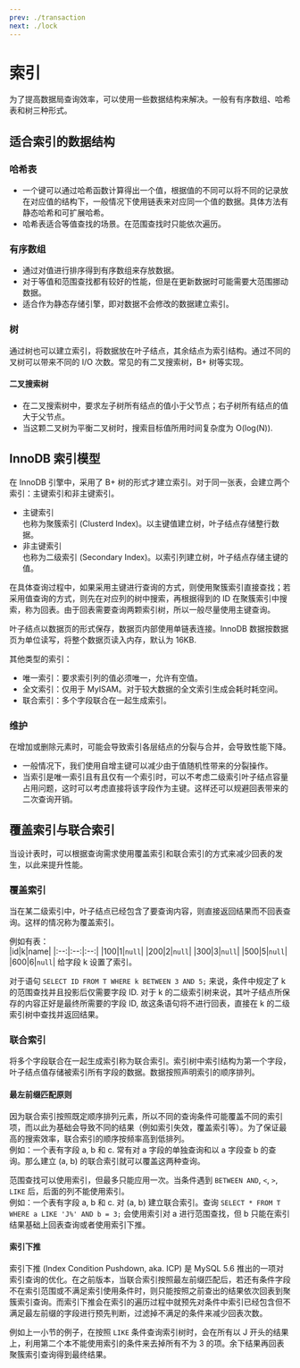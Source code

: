 ```yaml
---
prev: ./transaction
next: ./lock
---
```


# 索引
为了提高数据局查询效率，可以使用一些数据结构来解决。一般有有序数组、哈希表和树三种形式。  

## 适合索引的数据结构
### 哈希表
+ 一个键可以通过哈希函数计算得出一个值，根据值的不同可以将不同的记录放在对应值的结构下，一般情况下使用链表来对应同一个值的数据。具体方法有静态哈希和可扩展哈希。  
+ 哈希表适合等值查找的场景。在范围查找时只能依次遍历。

### 有序数组
+ 通过对值进行排序得到有序数组来存放数据。  
+ 对于等值和范围查找都有较好的性能，但是在更新数据时可能需要大范围挪动数据。  
+ 适合作为静态存储引擎，即对数据不会修改的数据建立索引。

### 树
通过树也可以建立索引，将数据放在叶子结点，其余结点为索引结构。通过不同的叉树可以带来不同的 I/O 次数。常见的有二叉搜索树，B+ 树等实现。  

#### 二叉搜索树
+ 在二叉搜索树中，要求左子树所有结点的值小于父节点；右子树所有结点的值大于父节点。
+ 当这颗二叉树为平衡二叉树时，搜索目标值所用时间复杂度为 O(log(N)).
 
## InnoDB 索引模型
在 InnoDB 引擎中，采用了 B+ 树的形式才建立索引。对于同一张表，会建立两个索引：主键索引和非主键索引。  
+ 主键索引  
  也称为聚簇索引 (Clusterd Index)。以主键值建立树，叶子结点存储整行数据。
+ 非主键索引  
  也称为二级索引 (Secondary Index)。以索引列建立树，叶子结点存储主键的值。  

在具体查询过程中，如果采用主键进行查询的方式，则使用聚簇索引直接查找；若采用值查询的方式，则先在对应列的树中搜索，再根据得到的 ID 在聚簇索引中搜索，称为回表。由于回表需要查询两颗索引树，所以一般尽量使用主键查询。  

叶子结点以数据页的形式保存，数据页内部使用单链表连接。InnoDB 数据按数据页为单位读写，将整个数据页读入内存，默认为 16KB.  

其他类型的索引：  
+ 唯一索引：要求索引列的值必须唯一，允许有空值。  
+ 全文索引：仅用于 MyISAM。对于较大数据的全文索引生成会耗时耗空间。  
+ 联合索引：多个字段联合在一起生成索引。  

### 维护
在增加或删除元素时，可能会导致索引各层结点的分裂与合并，会导致性能下降。  
+ 一般情况下，我们使用自增主键可以减少由于值随机性带来的分裂操作。  
+ 当索引是唯一索引且有且仅有一个索引时，可以不考虑二级索引叶子结点容量占用问题，这时可以考虑直接将该字段作为主键。这样还可以规避回表带来的二次查询开销。  

## 覆盖索引与联合索引
当设计表时，可以根据查询需求使用覆盖索引和联合索引的方式来减少回表的发生，以此来提升性能。  

### 覆盖索引
当在某二级索引中，叶子结点已经包含了要查询内容，则直接返回结果而不回表查询。这样的情况称为覆盖索引。  

例如有表：  
|id|k|name|
|:--:|:--:|:--:|
|100|1|`null`|
|200|2|`null`|
|300|3|`null`|
|500|5|`null`|
|600|6|`null`|
给字段 k 设置了索引。  

对于语句 `SELECT ID FROM T WHERE k BETWEEN 3 AND 5;` 来说，条件中规定了 k 的范围查找并且投影后仅需要字段 ID. 对于 k 的二级索引树来说，其叶子结点所保存的内容正好是最终所需要的字段 ID, 故这条语句将不进行回表，直接在 k 的二级索引树中查找并返回结果。  

### 联合索引
将多个字段联合在一起生成索引称为联合索引。索引树中索引结构为第一个字段，叶子结点值存储被索引所有字段的数据。数据按照声明索引的顺序排列。  

#### 最左前缀匹配原则
因为联合索引按照既定顺序排列元素，所以不同的查询条件可能覆盖不同的索引项，而以此为基础会导致不同的结果（例如索引失效，覆盖索引等）。为了保证最高的搜索效率，联合索引的顺序按频率高到低排列。  
例如：一个表有字段 a, b 和 c. 常有对 a 字段的单独查询和以 a 字段查 b 的查询。那么建立 (a, b) 的联合索引就可以覆盖这两种查询。  

范围查找可以使用索引，但最多只能应用一次。当条件遇到 `BETWEEN AND`, `<`, `>`, `LIKE` 后，后面的列不能使用索引。  
例如：一个表有字段 a, b 和 c. 对 (a, b) 建立联合索引。查询 `SELECT * FROM T WHERE a LIKE 'J%' AND b = 3;` 会使用索引对 a 进行范围查找，但 b 只能在索引结果基础上回表查询或者使用索引下推。

#### 索引下推 <Badge text="MySQL 5.6+"/>
索引下推 (Index Condition Pushdown, aka. ICP) 是 MySQL 5.6 推出的一项对索引查询的优化。在之前版本，当联合索引按照最左前缀匹配后，若还有条件字段不在索引范围或不满足索引使用条件时，则只能按照之前查出的结果依次回表到聚簇索引查询。而索引下推会在索引的遍历过程中就预先对条件中索引已经包含但不满足最左前缀的字段进行预先判断，过滤掉不满足的条件来减少回表次数。  

例如上一小节的例子，在按照 `LIKE` 条件查询索引树时，会在所有以 J 开头的结果上，利用第二个本不能使用索引的条件来去掉所有不为 3 的项。余下结果再回表聚簇索引查询得到最终结果。  